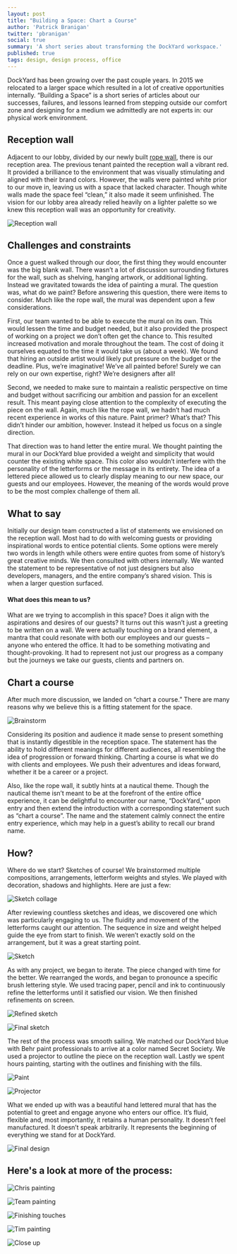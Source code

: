```yaml
---
layout: post
title: "Building a Space: Chart a Course"
author: 'Patrick Branigan'
twitter: 'pbranigan'
social: true
summary: 'A short series about transforming the DockYard workspace.'
published: true
tags: design, design process, office
---
```


DockYard has been growing over the past couple years. In 2015 we relocated to a larger space which resulted in a lot of 
creative opportunities internally. “Building a Space” is a short series of articles about our successes, failures, and 
lessons learned from stepping outside our comfort zone and designing for a medium we admittedly are not experts in: our 
physical work environment. 

## Reception wall

Adjacent to our lobby, divided by our newly built [rope wall](https://dockyard.com/blog/2016/05/04/building-a-space-learning-the-ropes "rope wall"), there is our reception area. The previous tenant painted the 
reception wall a vibrant red. It provided a brilliance to the environment that was visually stimulating and aligned with 
their brand colors. However, the walls were painted white prior to our move in, leaving us with a space that lacked character. 
Though white walls made the space feel “clean,” it also made it seem unfinished. The vision for our lobby area already relied 
heavily on a lighter palette so we knew this reception wall was an opportunity for creativity.

![Reception wall](https://i.imgur.com/llUDC0k.jpg)

## Challenges and constraints

Once a guest walked through our door, the first thing they would encounter was the big blank wall. There wasn’t a lot of 
discussion surrounding fixtures for the wall, such as shelving, hanging artwork, or additional lighting. Instead we 
gravitated towards the idea of painting a mural. The question was, what do we paint? Before answering this question, 
there were items to consider. Much like the rope wall, the mural was dependent upon a few considerations.

First, our team wanted to be able to execute the mural on its own. This would lessen the time and budget needed, but it 
also provided the prospect of working on a project we don’t often get the chance to. This resulted increased motivation and 
morale throughout the team. The cost of doing it ourselves equated to the time it would take us (about a week). We found 
that hiring an outside artist would likely put pressure on the budget or the deadline. Plus, we’re imaginative! We’ve all 
painted before! Surely we can rely on our own expertise, right? We’re designers after all!

Second, we needed to make sure to maintain a realistic perspective on time and budget without sacrificing our ambition and 
passion for an excellent result. This meant paying close attention to the complexity of executing the piece on the wall. 
Again, much like the rope wall, we hadn’t had much recent experience in works of this nature. Paint primer? What’s that? 
This didn’t hinder our ambition, however. Instead it helped us focus on a single direction.

That direction was to hand letter the entire mural. We thought painting the mural in our DockYard blue provided a weight 
and simplicity that would counter the existing white space. This color also wouldn’t interfere with the personality of the 
letterforms or the message in its entirety. The idea of a lettered piece allowed us to clearly display meaning to our new 
space, our guests and our employees. However, the meaning of the words would prove to be the most complex challenge of them 
all.

## What to say

Initially our design team constructed a list of statements we envisioned on the reception wall. Most had to do with 
welcoming guests or providing inspirational words to entice potential clients. Some options were merely two words in 
length while others were entire quotes from some of history’s great creative minds. We then consulted with others internally. 
We wanted the statement to be representative of not just designers but also developers, managers, and the entire company’s 
shared vision. This is when a larger question surfaced.

#### What does this mean to us?

What are we trying to accomplish in this space? Does it align with the aspirations and desires of our guests? It turns out 
this wasn’t just a greeting to be written on a wall. We were actually touching on a brand element, a mantra that could 
resonate with both our employees and our guests – anyone who entered the office. It had to be something motivating and 
thought-provoking. It had to represent not just our progress as a company but the journeys we take our guests, clients and 
partners on.

## Chart a course

After much more discussion, we landed on “chart a course.” There are many reasons why we believe this is a fitting statement 
for the space.

![Brainstorm](https://i.imgur.com/Uewqtg3.jpg)

Considering its position and audience it made sense to present something that is instantly digestible in the reception space. 
The statement has the ability to hold different meanings for different audiences, all resembling the idea of progression or 
forward thinking. Charting a course is what we do with clients and employees. We push their adventures and ideas forward, 
whether it be a career or a project. 

Also, like the rope wall, it subtly hints at a nautical theme. Though the nautical theme isn’t meant to be at the forefront 
of the entire office experience, it can be delightful to encounter our name, “DockYard,” upon entry and then extend the 
introduction with a corresponding statement such as “chart a course”. The name and the statement calmly connect the 
entire entry experience, which may help in a guest’s ability to recall our brand name. 

## How?

Where do we start? Sketches of course! We brainstormed multiple compositions, arrangements, letterform weights and styles. 
We played with decoration, shadows and highlights. Here are just a few:

![Sketch collage](https://i.imgur.com/CvZZxQZ.jpg)

After reviewing countless sketches and ideas, we discovered one which was particularly engaging to us. The fluidity and 
movement of the letterforms caught our attention. The sequence in size and weight helped guide the eye from start to 
finish. We weren’t exactly sold on the arrangement, but it was a great starting point.

![Sketch](https://i.imgur.com/dd8Mh2j.jpg)

As with any project, we began to iterate. The piece changed with time for the better. We rearranged the words, and began 
to pronounce a specific brush lettering style. We used tracing paper, pencil and ink to continuously refine the letterforms 
until it satisfied our vision. We then finished refinements on screen.

![Refined sketch](https://i.imgur.com/h6qNZil.jpg)

![Final sketch](https://i.imgur.com/zTbGsNT.jpg)

The rest of the process was smooth sailing. We matched our DockYard blue with Behr paint professionals to arrive at a 
color named Secret Society. We used a projector to outline the piece on the reception wall. Lastly we spent hours painting, 
starting with the outlines and finishing with the fills.

![Paint](https://i.imgur.com/JlE0R0F.jpg)

![Projector](https://i.imgur.com/RsBFfC5.jpg)

What we ended up with was a beautiful hand lettered mural that has the potential to greet and engage anyone who enters our 
office. It’s fluid, flexible and, most importantly, it retains a human personality. It doesn’t feel manufactured. It 
doesn’t speak arbitrarily. It represents the beginning of everything we stand for at DockYard. 

![Final design](https://i.imgur.com/GC3rGpj.jpg)

## Here's a look at more of the process:

![Chris painting](https://i.imgur.com/yB1TukV.jpg)

![Team painting](https://i.imgur.com/tsTz8fp.jpg)

![Finishing touches](https://i.imgur.com/HEF14PM.jpg)

![Tim painting](https://i.imgur.com/QsBFWni.jpg)

![Close up](https://i.imgur.com/LK656G4.jpg)
